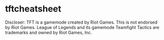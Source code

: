 # tftcheatsheet

Discloser:
TFT is a gamemode created by Riot Games. This is not endorsed by Riot Games. League of Legends and its gamemode Teamfight Tactics are trademarks and owned by Riot Games, Inc.
